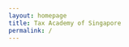 ```yaml
---
layout: homepage
title: Tax Academy of Singapore
permalink: /
---
```

<!-- Type your notification here - the notification bar will not appear if this is empty. For other changes, refer to _data/homepage.yml to edit the homepage -->


